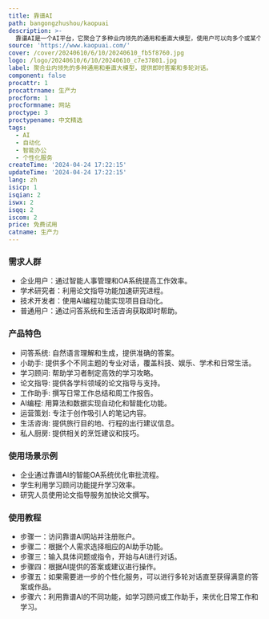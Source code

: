 ```yaml
---
title: 靠谱AI
path: bangongzhushou/kaopuai
description: >-
  靠谱AI是一个AI平台，它聚合了多种业内领先的通用和垂直大模型，使用户可以向多个或某个AI机器人提问，获取即时答案。用户可以与AI机器人进行多轮对话，直至找到满意的答案或作品。该平台由办公逸发起设立，办公逸为企业提供智能人事管理和OA系统，拥有广泛的企业用户基础。靠谱AI的主要优点包括其强大的算法技术、数据隐私安全保护、以及多场景应用能力。
source: 'https://www.kaopuai.com/'
cover: /cover/20240610/6/10/20240610_fb5f8760.jpg
logo: /logo/20240610/6/10/20240610_c7e37801.jpg
label: 聚合业内领先的多种通用和垂直大模型，提供即时答案和多轮对话。
component: false
procattr: 1
procattrname: 生产力
procform: 1
procformname: 网站
proctype: 3
proctypename: 中文精选
tags:
  - AI
  - 自动化
  - 智能办公
  - 个性化服务
createTime: '2024-04-24 17:22:15'
updateTime: '2024-04-24 17:22:15'
lang: zh
isicp: 1
isqian: 2
iswx: 2
isqq: 2
iscom: 2
price: 免费试用
catname: 生产力
---
```


### 需求人群

- 企业用户：通过智能人事管理和OA系统提高工作效率。
- 学术研究者：利用论文指导功能加速研究进程。
- 技术开发者：使用AI编程功能实现项目自动化。
- 普通用户：通过问答系统和生活咨询获取即时帮助。

### 产品特色

- 问答系统: 自然语言理解和生成，提供准确的答案。
- 小助手: 提供多个不同主题的专业对话，覆盖科技、娱乐、学术和日常生活。
- 学习顾问: 帮助学习者制定高效的学习攻略。
- 论文指导: 提供各学科领域的论文指导与支持。
- 工作助手: 撰写日常工作总结和周工作报告。
- AI编程: 用算法和数据实现自动化和智能化功能。
- 运营策划: 专注于创作吸引人的笔记内容。
- 生活咨询: 提供旅行目的地、行程的出行建议信息。
- 私人厨房: 提供相关的烹饪建议和技巧。

### 使用场景示例

- 企业通过靠谱AI的智能OA系统优化审批流程。
- 学生利用学习顾问功能提升学习效率。
- 研究人员使用论文指导服务加快论文撰写。

### 使用教程

- 步骤一：访问靠谱AI网站并注册账户。
- 步骤二：根据个人需求选择相应的AI助手功能。
- 步骤三：输入具体问题或指令，开始与AI进行对话。
- 步骤四：根据AI提供的答案或建议进行操作。
- 步骤五：如果需要进一步的个性化服务，可以进行多轮对话直至获得满意的答案或作品。
- 步骤六：利用靠谱AI的不同功能，如学习顾问或工作助手，来优化日常工作和学习。
